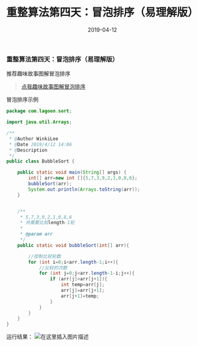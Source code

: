 ﻿---
title: 重整算法第四天：冒泡排序（易理解版）
date: 2019-04-12
tags: 算法
---
<meta name="referrer" content="no-referrer" />

###  重整算法第四天：冒泡排序（易理解版）

推荐趣味故事图解冒泡排序

><a href="https://mp.weixin.qq.com/s/3eW3RMka1dlniLRQp7Sa2w">点我趣味故事图解冒泡排序</a>

冒泡排序示例

```java
package com.lagoon.sort;

import java.util.Arrays;

/**
 * @Author WinkiLee
 * @Date 2019/4/12 14:06
 * @Description
 */
public class BubbleSort {

    public static void main(String[] args) {
        int[] arr=new int []{5,7,3,9,2,1,0,8,6};
        bubbleSort(arr);
        System.out.println(Arrays.toString(arr));
    }


    /**
     * 5,7,3,9,2,1,0,8,6
     * 共需要比较length-1轮
     *
     * @param arr
     */
    public static void bubbleSort(int[] arr){

        //控制比较轮数
        for (int i=0;i<arr.length-1;i++){
            //比较的次数
            for (int j=0;j<arr.length-1-i;j++){
                if (arr[j]>arr[j+1]){
                    int temp=arr[j];
                    arr[j]=arr[j+1];
                    arr[j+1]=temp;
                }
            }
        }
    }
}

```


运行结果：
![在这里插入图片描述](https://img-blog.csdnimg.cn/20190412143533179.png)


